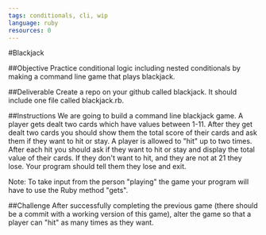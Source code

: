 ```yaml
---
tags: conditionals, cli, wip
language: ruby
resources: 0
---
```


#Blackjack

##Objective
Practice conditional logic including nested conditionals by making a command line game that plays blackjack.

##Deliverable
Create a repo on your github called blackjack.  It should include one file called blackjack.rb.

##Instructions
We are going to build a command line blackjack game.  A player gets dealt two cards which have values between 1-11.  After they get dealt two cards you should show them the total score of their cards and ask them if they want to hit or stay. A player is allowed to "hit" up to two times.  After each hit you should ask if they want to hit or stay and display the total value of their cards. If they don't want to hit, and they are not at 21 they lose.  Your program should tell them they lose and exit.

Note:  To take input from the person "playing" the game your program will have to use the Ruby method "gets".

##Challenge
After successfully completing the previous game (there should be a commit with a working version of this game), alter the game so that a player can "hit" as many times as they want.
